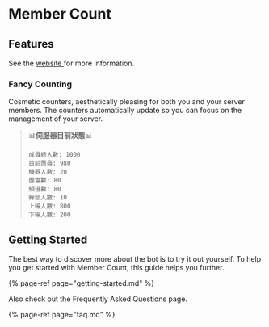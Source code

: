 # Member Count

## Features

See the [website ](https://bit.ly/member-count)for more information.

### Fancy Counting

Cosmetic counters, aesthetically pleasing for both you and your server members. The counters automatically update so you can focus on the management of your server.

> 📊**伺服器目前狀態**📊
>
>     成員總人數: 1000  
>     目前團員: 980  
>     機器人數: 20  
>     團會數: 80  
>     頻道數: 80  
>     幹部人數: 10  
>     上線人數: 800  
>     下線人數: 200

## Getting Started

The best way to discover more about the bot is to try it out yourself. To help you get started with Member Count, this guide helps you further.

{% page-ref page="getting-started.md" %}

Also check out the Frequently Asked Questions page.

{% page-ref page="faq.md" %}

